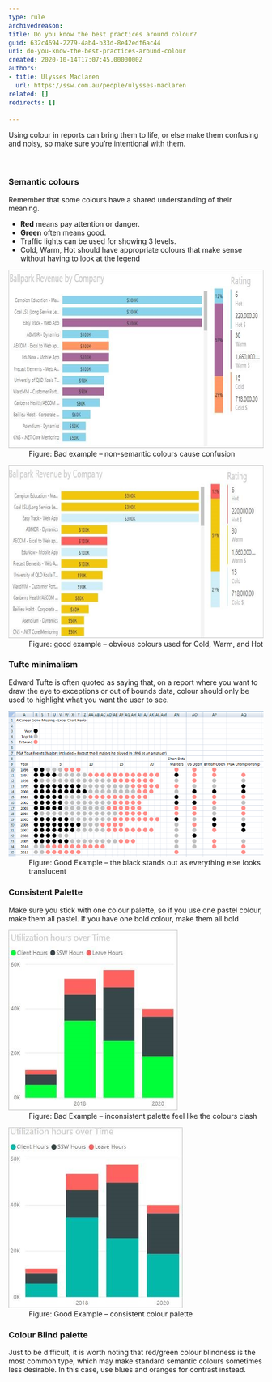 ```yaml
---
type: rule
archivedreason: 
title: Do you know the best practices around colour?
guid: 632c4694-2279-4ab4-b33d-8e42edf6ac44
uri: do-you-know-the-best-practices-around-colour
created: 2020-10-14T17:07:45.0000000Z
authors:
- title: Ulysses Maclaren
  url: https://ssw.com.au/people/ulysses-maclaren
related: []
redirects: []

---
```



Using colour in reports can bring them to life, or else make them confusing and noisy, so make sure you’re intentional with them.<br>
<br><excerpt class='endintro'></excerpt><br>
<h3 class="ssw15-rteElement-H3">​Semantic colours</h3><p class="ssw15-rteElement-P">Remember that some colours have a shared understanding of their meaning. </p><ul><li>
      <b>Red</b> means pay attention or danger. </li><li>
      <b>Green</b> often means good. <br></li><li>Traffic lights can be used for showing 3 levels. </li><li>Cold, Warm, Hot should have appropriate colours that make sense without having to look at the legend</li></ul><dl class="badImage"><dt><img src="colours-powerbi-bad.jpg" alt="colours-powerbi-bad.jpg" style="width:746px;height:352px;" /></dt><dd>Figure: Bad example – non-semantic colours cause confusion</dd></dl><dl class="goodImage"><dt><img src="colours-powerbi-good.jpg" alt="colours-powerbi-good.jpg" style="width:750px;height:342px;" /></dt><dd>Figure: good example – obvious colours used for Cold, Warm, and Hot</dd></dl><h3 class="ssw15-rteElement-H3">Tufte minimalism</h3><p class="ssw15-rteElement-P">Edward Tufte is often quoted as saying that, on a report where you want to draw the eye to exceptions or out of bounds data, colour should only be used to highlight what you want the user to see. </p><dl class="goodImage"><dt><img src="tufte-good.png" alt="tufte-good.png" style="width:750px;" /></dt><dd>Figure: Good Example – the black stands out as everything else looks translucent</dd></dl><h3 class="ssw15-rteElement-H3">Consistent Palette</h3><p>Make sure you stick with one colour palette, so if you use one pastel colour, make them all pastel. If you have one bold colour, make them all bold</p><dl class="badImage"><dt><img src="pallete-bad.jpg" alt="pallete-bad.jpg" /></dt><dd>Figure: Bad Example – inconsistent palette feel like the colours clash</dd></dl><dl class="goodImage"><dt><img src="pallete-good.jpg" alt="pallete-good.jpg" /></dt><dd>Figure: Good Example – consistent colour palette</dd></dl><h3 class="ssw15-rteElement-H3">Colour Blind palette</h3><p>Just to be difficult, it is worth noting that red/green colour blindness is the most common type, which may make standard semantic colours sometimes less desirable. In this case, use blues and oranges for contrast instead.<br></p><br><br>


